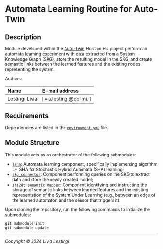 # Automata Learning Routine for Auto-Twin

## Description

Module developed within the [Auto-Twin](https://www.auto-twin-project.eu/) Horizon EU project perform an automata
learning experiment with data
extracted from a System Knowledge Graph (SKG), store the resulting model in the SKG, and create semantic links between
the learned features and the existing nodes representing the system.

Authors:

| Name           | E-mail address           |
|:---------------|:-------------------------|
| Lestingi Livia | livia.lestingi@polimi.it |

## Requirements

Dependencies are listed in the [`environment.yml`](environment.yml) file.

## Module Structure

This module acts as an orchestrator of the following submodules:

- [`lsha`](submodules/lsha): Automata learning component, specifically implementing algorithm L*_SHA for Stochastic
  Hybrid Automata (SHA) learning;
- [`skg_connector`](submodules/skg_connector): Component performing queries on the SKG to extract data and store the
  newly created model;
- [`sha2dt_semantic_mapper`](submodules/sha2dt_semantic_mapper): Component identifying and instructing the storage of
  semantic links between learned features and the existing representation of the System Under Learning (e.g., between an
  edge of the learned automaton and the sensor that triggers it).

Upon cloning the repository, run the following commands to initialize the submodules:

	git submodule init	
    git submodule update

---

*Copyright &copy; 2024 Livia Lestingi*
